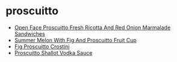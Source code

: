 # proscuitto

 * [Open Face Proscuitto Fresh Ricotta And Red Onion Marmalade Sandwiches](index/o/open-face-proscuitto-fresh-ricotta-and-red-onion-marmalade-sandwiches-240683.json)
 * [Summer Melon With Fig And Proscuitto Fruit Cup](index/s/summer-melon-with-fig-and-proscuitto-fruit-cup-363410.json)
 * [Fig Proscuitto Crostini](index/f/fig-proscuitto-crostini.json)
 * [Proscuitto Shallot Vodka Sauce](index/p/proscuitto-shallot-vodka-sauce.json)
